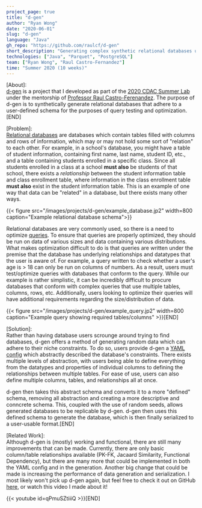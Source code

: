 ```yaml
---
project_page: true
title: "d-gen"
author: "Ryan Wong"
date: "2020-06-01"
slug: "d-gen"
language: "Java"
gh_repo: "https://github.com/raulcf/d-gen"
short_description: "Generating complex synthetic relational databases using java"
technologies: ["Java", "Parquet", "PostgreSQL"]
team: ["Ryan Wong", "Raul Castro-Fernandez"]
time: "Summer 2020 (10 weeks)"
---
```

[About]:  
[d-gen](https://github.com/raulcf/d-gen) is a project that I developed as part of the [2020 CDAC Summer Lab](https://cdac.uchicago.edu/engage/summerlab/#project-profiles) 
under the mentorship of [Professor Raul Castro-Ferenandez](https://raulcastrofernandez.com). The purpose of d-gen is to synthetically 
generate relational databases that adhere to a user-defined schema for the purposes of query testing and optimization.[END]  
  
[Problem]:  
[Relational databases](https://en.wikipedia.org/wiki/Relational_database) are databases which contain tables filled with columns and rows 
of information, which may or may not hold some sort of "relation" to each other. For example, in a school's database, you might have a 
table of student information, containing first name, last name, student ID, etc., and a table containing students enrolled in a specific 
class. Since all students enrolled in a class at a school **must also** be students of that school, there exists a *relationship* between 
the student information table and class enrollment table, where information in the class enrollment table **must also** exist in the student 
information table. This is an example of one way that data can be "related" in a database, but there exists many other ways.    
  
{{< figure src="/images/projects/d-gen/example_database.jp2" width=800 caption="Example relational database schema">}}
  
Relational databases are very commonly used, so there is a need to optimize [queries](https://www.hostinger.com/tutorials/what-is-a-query). 
To ensure that queries are properly optimized, they should be run on data of various sizes and data containing various distributions. 
What makes optimization difficult to do is that queries are written under the premise that the database has underlying relationships and 
datatypes that the user is aware of. For example, a query written to check whether a user's age is > 18 can only be run on columns of numbers. 
As a result, users must test/optimize queries with databases that conform to the query. While our example is rather 
simplistic, it can be incredibly difficult to procure databases that conform with complex queries that use multiple tables, columns, rows, 
etc. Additionally, users looking to optimize their queries will have additional requirements regarding the size/distribution of data.
  
{{< figure src="/images/projects/d-gen/example_query.jp2" width=800 caption="Example query showing required tables/columns" >}}[END]  
  
[Solution]:  
Rather than having database users scrounge around trying to find databases, d-gen offers a method of generating random data which can 
adhere to their niche constraints. To do so, users provide d-gen a [YAML config](https://github.com/raulcf/d-gen/blob/master/example_specifications/specification_outline.md) 
which abstractly described the database's constraints. There exists multiple levels of abstraction, with users being able to define 
everything from the datatypes and properties of individual columns to defining the relationships between multiple tables. For ease of use, 
users can also define multiple columns, tables, and relationships all at once.  
  
d-gen then takes this abstract schema and converts it to a more "defined" schema, removing all abstraction and creating a more descriptive 
and conncrete schema. This, coupled with the use of random seeds, allows generated databases to be replicable by d-gen. d-gen then uses 
this defined schema to generate the database, which is then finally serialized to a user-usable format.[END]
  
[Related Work]:  
Although d-gen is (mostly) working and functional, there are still many improvements that can be made. Currently, there are only basic 
column/table relationships available (PK-FK, Jacaard Similarity, Functional Dependency), but there are many more that could be implemented 
in both the YAML config and in the generation. Another big change that could be made is increasing the performance of data generation and 
serialization. I most likely won't pick up d-gen again, but feel free to check it out on GitHub [here](https://github.com/raulcf/d-gen), or 
watch this video I made about it!
  
{{< youtube id=qPmuSZtiiiQ >}}[END]
